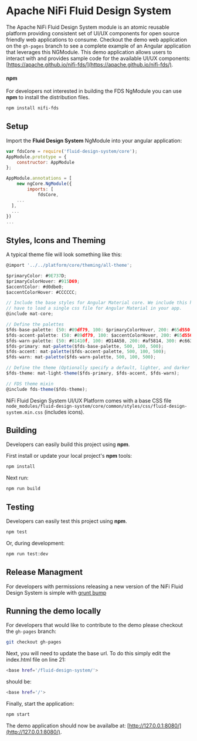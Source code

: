# Apache NiFi Fluid Design System

The Apache NiFi Fluid Design System module is an atomic reusable platform providing consistent set of UI/UX components for open source friendly web applications to consume. Checkout the demo web application on the `gh-pages` branch to see a complete example of an Angular application that leverages this NGModule. This demo application allows users to interact with and provides sample code for the available UI/UX components: [https://apache.github.io/nifi-fds/](https://apache.github.io/nifi-fds/).

#### npm

For developers not interested in building the FDS NgModule you can use **npm** to install the distribution files.

```bash
npm install nifi-fds
```

## Setup

Import the **Fluid Design System** NgModule into your angular application:

```javascript
var fdsCore = require('fluid-design-system/core');
AppModule.prototype = {
    constructor: AppModule
};

AppModule.annotations = [
    new ngCore.NgModule({
        imports: [
            fdsCore,
    ...
  ],
  ...
})
...
```

## Styles, Icons and Theming

A typical theme file will look something like this:

```javascript
@import '../../platform/core/theming/all-theme';

$primaryColor: #9E737D;
$primaryColorHover: #915D69;
$accentColor: #d0dbe0;
$accentColorHover: #CCCCCC;

// Include the base styles for Angular Material core. We include this here so that you only
// have to load a single css file for Angular Material in your app.
@include mat-core;

// Define the palettes
$fds-base-palette: (50: #89df79, 100: $primaryColorHover, 200: #65d550, 300: #53d03b, 400: #46c32f, 500: $primaryColor, 600: $primaryColor, 700: #89df79, 800: #29701b, 900: #215c16, A100: #9be48d, A200: #ade9a2, A400: #bfedb6, A700: #1a4711, contrast: (50: $black-87-opacity, 100: $black-87-opacity, 200: $black-87-opacity, 300: white, 400: white, 500: $white-87-opacity, 600: $white-87-opacity, 700: $white-87-opacity, 800: $white-87-opacity, 900: $white-87-opacity, A100: $black-87-opacity, A200: white, A400: white, A700: $white-87-opacity));
$fds-accent-palette: (50: #89df79, 100: $accentColorHover, 200: #65d550, 300: #53d03b, 400: #46c32f, 500: $accentColor, 600: $accentColor, 700: #89df79, 800: #29701b, 900: #215c16, A100: #9be48d, A200: #ade9a2, A400: #bfedb6, A700: #1a4711, contrast: (50: $black-87-opacity, 100: $black-87-opacity, 200: $black-87-opacity, 300: white, 400: white, 500: $white-87-opacity, 600: $white-87-opacity, 700: $white-87-opacity, 800: $white-87-opacity, 900: $white-87-opacity, A100: $black-87-opacity, A200: white, A400: white, A700: $white-87-opacity));
$fds-warn-palette: (50: #81410f, 100: #D14A50, 200: #af5814, 300: #c66317, 400: #dd6f19, 500: $warnColor, 600: $warnColor, 700: #eea66e, 800: #f1b485, 900: #f4c29b, A100: #ec9857, A200: #89df79, A400: #89df79, A700: #f6d0b2, contrast: (50: $black-87-opacity, 100: $black-87-opacity, 200: $black-87-opacity, 300: white, 400: white, 500: $white-87-opacity, 600: $white-87-opacity, 700: $white-87-opacity, 800: $white-87-opacity, 900: $white-87-opacity, A100: $black-87-opacity, A200: white, A400: white, A700: $white-87-opacity));
$fds-primary: mat-palette($fds-base-palette, 500, 100, 500);
$fds-accent: mat-palette($fds-accent-palette, 500, 100, 500);
$fds-warn: mat-palette($fds-warn-palette, 500, 100, 500);

// Define the theme (Optionally specify a default, lighter, and darker hue.)
$fds-theme: mat-light-theme($fds-primary, $fds-accent, $fds-warn);

// FDS theme mixin
@include fds-theme($fds-theme);
```

NiFi Fluid Design System UI/UX Platform comes with a base CSS file `node_modules/fluid-design-system/core/common/styles/css/fluid-design-system.min.css` (includes icons).

## Building

Developers can easily build this project using **npm**.

First install or update your local project's **npm** tools:

```bash
npm install
```

Next run:

```bash
npm run build
```

## Testing

Developers can easily test this project using **npm**.

```bash
npm test
```

Or, during development:

```bash
npm run test:dev
```

## Release Managment

For developers with permissions releasing a new version of the NiFi Fluid Design System is simple with [grunt bump](https://github.com/vojtajina/grunt-bump)

## Running the demo locally

For developers that would like to contribute to the demo please checkout the `gh-pages` branch:

```bash
git checkout gh-pages
```

Next, you will need to update the base url. To do this simply edit the index.html file on line 21:

```bash
<base href='/fluid-design-system/'>
```

should be:

```bash
<base href='/'>
```

Finally, start the application:

```bash
npm start
```

The demo application should now be availalbe at: [http://127.0.0.1:8080/](http://127.0.0.1:8080/).

